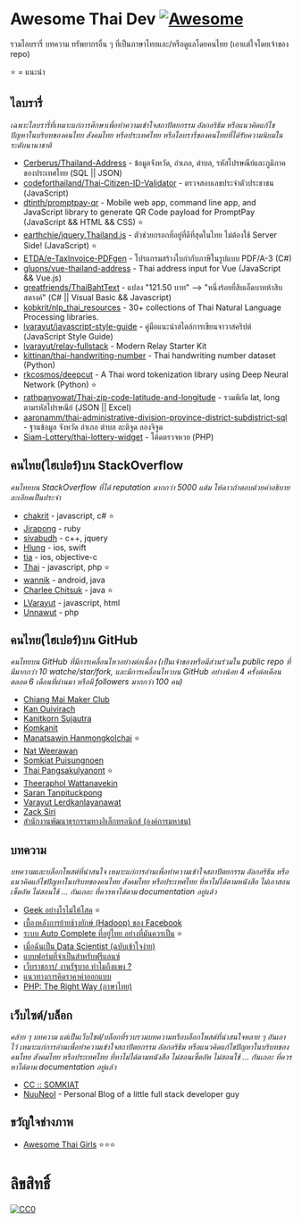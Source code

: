 # Awesome Thai Dev [![Awesome](https://cdn.rawgit.com/sindresorhus/awesome/d7305f38d29fed78fa85652e3a63e154dd8e8829/media/badge.svg)](https://github.com/sindresorhus/awesome)
รวมไลบรารี่ บทความ ทรัพยากรอื่น ๆ ที่เป็นภาษาไทยและ/หรือดูแลโดยคนไทย (เอาแต่ใจโดยเจ้าของ repo)

:star: = แนะนำ

## ไลบรารี่
*เฉพาะไลบรารี่ที่เหมาะแก่การศึกษาเพื่อทำความเข้าใจสถาปัตยกรรม อัลกอริธึม หรือแนวคิดแก้ไขปัญหาในบริบทของคนไทย สังคมไทย หรือประเทศไทย หรือไลบรารี่ของคนไทยที่ได้รับความนิยมในระดับนานาชาติ*

* [Cerberus/Thailand-Address](https://github.com/Cerberus/Thailand-Address) - ข้อมูลจังหวัด, อำเภอ, ตำบล, รหัสไปรษณีย์และภูมิภาค ของประเทศไทย (SQL || JSON)
* [codeforthailand/Thai-Citizen-ID-Validator](https://github.com/codeforthailand/Thai-Citizen-ID-Validator) - ตรวจสอบเลขประจำตัวประชาชน (JavaScript)
* [dtinth/promptpay-qr](https://github.com/dtinth/promptpay-qr) - Mobile web app, command line app, and JavaScript library to generate QR Code payload for PromptPay (JavaScript && HTML && CSS) :star:
* [earthchie/jquery.Thailand.js](https://github.com/earthchie/jquery.Thailand.js) - ตัวช่วยกรอกที่อยู่ที่ดีที่สุดในไทย ไม่ต้องใช้ Server Side! (JavaScript) :star:
* [ETDA/e-TaxInvoice-PDFgen](https://github.com/ETDA/e-TaxInvoice-PDFgen) - โปรแกรมสร้างใบกํากับภาษีในรูปแบบ PDF/A-3 (C#)
* [gluons/vue-thailand-address](https://github.com/gluons/vue-thailand-address) - Thai address input for Vue (JavaScript && Vue.js)
* [greatfriends/ThaiBahtText](https://github.com/greatfriends/ThaiBahtText) - แปลง "121.50 บาท" --> "หนึ่งร้อยยี่สิบเอ็ดบาทห้าสิบสตางค์" (C# || Visual Basic && Javascript)
* [kobkrit/nlp_thai_resources](https://github.com/kobkrit/nlp_thai_resources) - 30+ collections of Thai Natural Language Processing libraries.
* [lvarayut/javascript-style-guide](https://github.com/lvarayut/javascript-style-guide) - คู่มือแนะนำสไตล์การเขียนจาวาสคริปต์ (JavaScript Style Guide)
* [lvarayut/relay-fullstack](https://github.com/lvarayut/relay-fullstack) - Modern Relay Starter Kit
* [kittinan/thai-handwriting-number](https://github.com/kittinan/thai-handwriting-number) - Thai handwriting number dataset (Python)
* [rkcosmos/deepcut](https://github.com/rkcosmos/deepcut) - A Thai word tokenization library using Deep Neural Network (Python) :star:
* [rathpanyowat/Thai-zip-code-latitude-and-longitude](https://github.com/rathpanyowat/Thai-zip-code-latitude-and-longitude) - รวมพิกัด lat, long ตามรหัสไปรษณีย์ (JSON || Excel)
* [aaronamm/thai-administrative-division-province-district-subdistrict-sql](https://github.com/aaronamm/thai-administrative-division-province-district-subdistrict-sql) - ฐานข้อมูล จังหวัด อำเภอ ตำบล ละติจูด ลองจิจูด
* [Siam-Lottery/thai-lottery-widget](https://github.com/Siam-Lottery/thai-lottery-widget) - โค้ดตรวจหวย (PHP)

## คนไทย(ไฮเปอร์)บน StackOverflow
*คนไทยบน StackOverflow ที่ได้ reputation มากกว่า 5000 แต้ม ให้ดาวถ้าตอบด้วยคำอธิบายละเอียดเป็นประจำ*
* [chakrit](https://stackoverflow.com/users/3055/chakrit) - javascript, c# :star:
* [Jirapong](https://stackoverflow.com/users/28843/jirapong) - ruby
* [sivabudh](https://stackoverflow.com/users/65313/sivabudh) - c++, jquery
* [Hlung](https://stackoverflow.com/users/467588/hlung) - ios, swift
* [tia](https://stackoverflow.com/users/397807/tia) - ios, objective-c
* [Thai](https://stackoverflow.com/users/559913/thai) - javascript, php :star:
* [wannik](https://stackoverflow.com/users/639616/wannik) - android, java
* [Charlee Chitsuk](https://stackoverflow.com/users/813999/charlee-chitsuk) - java :star:
* [LVarayut](https://stackoverflow.com/users/1998136/lvarayut) - javascript, html
* [Unnawut](https://stackoverflow.com/users/2716927/unnawut) - php

## คนไทย(ไฮเปอร์)บน GitHub
*คนไทยบน GitHub ที่มีการเคลื่อนไหวอย่างต่อเนื่อง (เป็นเจ้าของหรือมีส่วนร่วมใน public repo ที่มีมากกว่า 10 watche/star/fork, และมีการเคลื่อนไหวบน GitHub อย่างน้อย 4 ครั้งต่อเดือนตลอด 6 เดือนที่ผ่านมา หรือมี followers มากกว่า 100 คน)*

* [Chiang Mai Maker Club](https://github.com/cmmakerclub)
* [Kan Ouivirach](https://github.com/zkan)
* [Kanitkorn Sujautra](https://github.com/lukyth)
* [Komkanit](https://github.com/komcal)
* [Manatsawin Hanmongkolchai](https://github.com/whs) :star:
* [Nat Weerawan](https://github.com/NAzT)
* [Somkiat Puisungnoen](https://github.com/up1)
* [Thai Pangsakulyanont](https://github.com/dtinth) :star:
* [Theeraphol Wattanavekin](https://github.com/parnurzeal)
* [Saran Tanpituckpong](https://github.com/gluons)
* [Varayut Lerdkanlayanawat](https://github.com/lvarayut)
* [Zack Siri](https://github.com/zacksiri)
* [สำนักงานพัฒนาธุรกรรมทางอิเล็กทรอนิกส์ (องค์การมหาชน)](https://github.com/ETDA)

## บทความ
*บทความและบล็อกโพสต์ที่น่าสนใจ เหมาะแก่การอ่านเพื่อทำความเข้าใจสถาปัตยกรรม อัลกอริธึม หรือแนวคิดแก้ไขปัญหาในบริบทของคนไทย สังคมไทย หรือประเทศไทย ที่หาไม่ได้ตามหนังสือ ไม่เอาสอนเซ็ตอัพ ไม่สอนใช้ ... กันเถอะ ที่ควรหาได้ตาม documentation อยู่แล้ว*

* [Geek อย่างไรไม่ให้โสด](https://www.blognone.com/node/26643) :star:
* [เบื้องหลังการย้ายช้างยักษ์ (Hadoop) ของ Facebook](https://www.blognone.com/node/25406)
* [ระบบ Auto Complete ที่อยู่ไทย อย่างที่มันควรเป็น](https://medium.com/@earthchie/%E0%B8%A3%E0%B8%B0%E0%B8%9A%E0%B8%9A-auto-complete-%E0%B8%97%E0%B8%B5%E0%B9%88%E0%B8%AD%E0%B8%A2%E0%B8%B9%E0%B9%88%E0%B9%84%E0%B8%97%E0%B8%A2-%E0%B8%AD%E0%B8%A2%E0%B9%88%E0%B8%B2%E0%B8%87%E0%B8%97%E0%B8%B5%E0%B9%88%E0%B8%A1%E0%B8%B1%E0%B8%99%E0%B8%84%E0%B8%A7%E0%B8%A3%E0%B9%80%E0%B8%9B%E0%B9%87%E0%B8%99-27360185d86a) :star:
* [เมื่อฉันเป็น Data Scientist (ฉบับเข้าใจง่าย)](https://pantip.com/topic/36702940)
* [แบบฟอร์มที่จำเป็นสำหรับฟรีแลนซ์](http://mennstudio.com/2014/design-business-forms/)
* [เว็บราชการ/ งานรัฐบาล ทำไมถึงแพง ?](http://www.ipattt.com/2010/%E0%B8%A3%E0%B8%B2%E0%B8%8A%E0%B8%81%E0%B8%B2%E0%B8%A3-%E0%B8%A3%E0%B8%B1%E0%B8%90%E0%B8%9A%E0%B8%B2%E0%B8%A5-price/)
* [แนวทางการคิดราคาค่าออกแบบ](http://mennstudio.com/2014/design-price-cost-value/)
* [PHP: The Right Way (ภาษาไทย)](https://apzentral.github.io/php-the-right-way/)

## เว็บไซต์/บล็อก
*คล้าย ๆ บทความ แต่เป็นเว็บไซต์/บล็อกที่รวบรวมบทความหรือบล็อกโพสต์ที่น่าสนใจหลาย ๆ อันเอาไว้ เหมาะแก่การอ่านเพื่อทำความเข้าใจสถาปัตยกรรม อัลกอริธึม หรือแนวคิดแก้ไขปัญหาในบริบทของคนไทย สังคมไทย หรือประเทศไทย ที่หาไม่ได้ตามหนังสือ ไม่สอนเซ็ตอัพ ไม่สอนใช้ ... กันเถอะ ที่ควรหาได้ตาม documentation อยู่แล้ว*

* [CC :: SOMKIAT](http://www.somkiat.cc/)
* [NuuNeoI](https://nuuneoi.com/) - Personal Blog of a little full stack developer guy

## ขวัญใจช่างภาพ
* [Awesome Thai Girls](https://github.com/tostyle/awesome-thai-girls) :star::star::star:

# ลิขสิทธิ์
[![CC0](http://i.creativecommons.org/p/zero/1.0/88x31.png)](http://creativecommons.org/publicdomain/zero/1.0/)
